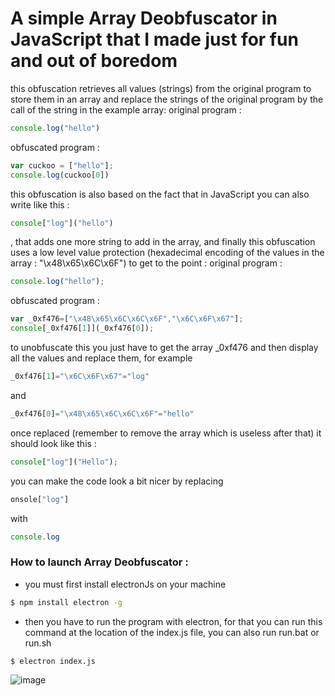 # A simple Array Deobfuscator in JavaScript that I made just for fun and out of boredom 
this obfuscation retrieves all values (strings) from the original program to store them in an array and replace the strings of the original program by the call of the string in the example array: 
original program : 
```js
console.log("hello")
```
obfuscated program : 
```js
var cuckoo = ["hello"];
console.log(cuckoo[0])
```
this obfuscation is also based on the fact that in JavaScript you can also write like this : 
```js
console["log"]("hello")
```
, that adds one more string to add in the array, and finally this obfuscation uses a low level value protection (hexadecimal encoding of the values in the array : "\x48\x65\x6C\x6F") to get to the point : 
original program : 
```js
console.log("hello");
```
obfuscated program :
```js
var _0xf476=["\x48\x65\x6C\x6C\x6F","\x6C\x6F\x67"];
console[_0xf476[1]](_0xf476[0]);
```
to unobfuscate this you just have to get the array _0xf476 and then display all the values and replace them, for example 
```js
_0xf476[1]="\x6C\x6F\x67"="log"
```
and 
```js
_0xf476[0]="\x48\x65\x6C\x6C\x6F"="hello"
```
once replaced (remember to remove the array which is useless after that) it should look like this : 
```js
console["log"]("Hello");
```
you can make the code look a bit nicer by replacing 
```js
onsole["log"]
```
with
```js
console.log
```
### How to launch Array Deobfuscator : 

* you must first install electronJs on your machine
```sh
$ npm install electron -g
```
* then you have to run the program with electron, for that you can run this command at the location of the index.js file, you can also run run.bat or run.sh
```sh
$ electron index.js
```
![image](https://cdn.discordapp.com/attachments/1025769112221270050/1053092297706836069/image.png)